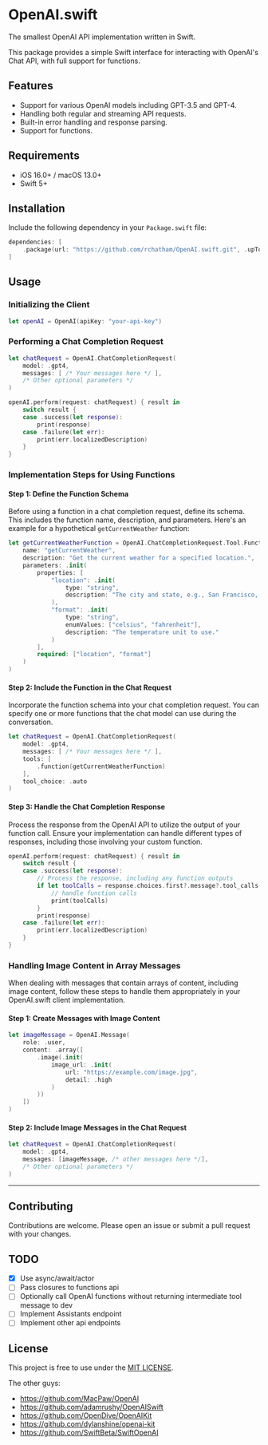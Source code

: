 # OpenAI.swift

The smallest OpenAI API implementation written in Swift. 

This package provides a simple Swift interface for interacting with OpenAI's Chat API, with full support for functions.

## Features

- Support for various OpenAI models including GPT-3.5 and GPT-4.
- Handling both regular and streaming API requests.
- Built-in error handling and response parsing.
- Support for functions.

## Requirements

- iOS 16.0+ / macOS 13.0+
- Swift 5+

## Installation

Include the following dependency in your `Package.swift` file:

```swift
dependencies: [
    .package(url: "https://github.com/rchatham/OpenAI.swift.git", .upToNextMajor(from: "1.0.0"))
]
```

## Usage

### Initializing the Client

```swift
let openAI = OpenAI(apiKey: "your-api-key")
```

### Performing a Chat Completion Request

```swift
let chatRequest = OpenAI.ChatCompletionRequest(
    model: .gpt4,
    messages: [ /* Your messages here */ ],
    /* Other optional parameters */
)

openAI.perform(request: chatRequest) { result in
    switch result {
    case .success(let response):
        print(response)
    case .failure(let err):
        print(err.localizedDescription)
    }
}
```

### Implementation Steps for Using Functions

#### Step 1: Define the Function Schema

Before using a function in a chat completion request, define its schema. This includes the function name, description, and parameters. Here's an example for a hypothetical `getCurrentWeather` function:

```swift
let getCurrentWeatherFunction = OpenAI.ChatCompletionRequest.Tool.FunctionSchema(
    name: "getCurrentWeather",
    description: "Get the current weather for a specified location.",
    parameters: .init(
        properties: [
            "location": .init(
                type: "string",
                description: "The city and state, e.g., San Francisco, CA"
            ),
            "format": .init(
                type: "string",
                enumValues: ["celsius", "fahrenheit"],
                description: "The temperature unit to use."
            )
        ],
        required: ["location", "format"]
    )
)
```

#### Step 2: Include the Function in the Chat Request

Incorporate the function schema into your chat completion request. You can specify one or more functions that the chat model can use during the conversation.

```swift
let chatRequest = OpenAI.ChatCompletionRequest(
    model: .gpt4,
    messages: [ /* Your messages here */ ],
    tools: [
        .function(getCurrentWeatherFunction)
    ],
    tool_choice: .auto
)
```

#### Step 3: Handle the Chat Completion Response

Process the response from the OpenAI API to utilize the output of your function call. Ensure your implementation can handle different types of responses, including those involving your custom function.

```swift
openAI.perform(request: chatRequest) { result in
    switch result {
    case .success(let response):
        // Process the response, including any function outputs
        if let toolCalls = response.choices.first?.message?.tool_calls ?? response.choices.first?.delta?.tool_calls {
            // handle function calls
            print(toolCalls)
        }
        print(response)
    case .failure(let err):
        print(err.localizedDescription)
    }
}
```

### Handling Image Content in Array Messages
When dealing with messages that contain arrays of content, including image content, follow these steps to handle them appropriately in your OpenAI.swift client implementation.

#### Step 1: Create Messages with Image Content
```swift
let imageMessage = OpenAI.Message(
    role: .user, 
    content: .array([
        .image(.init(
            image_url: .init(
                url: "https://example.com/image.jpg",
                detail: .high
            )
        ))
    ])
)
```

#### Step 2: Include Image Messages in the Chat Request
```swift
let chatRequest = OpenAI.ChatCompletionRequest(
    model: .gpt4,
    messages: [imageMessage, /* other messages here */],
    /* Other optional parameters */
)
```

---

## Contributing

Contributions are welcome. Please open an issue or submit a pull request with your changes.

## TODO

- [x] Use async/await/actor
- [ ] Pass closures to functions api
- [ ] Optionally call OpenAI functions without returning intermediate tool message to dev
- [ ] Implement Assistants endpoint
- [ ] Implement other api endpoints

## License

This project is free to use under the [MIT LICENSE](LICENSE).

The other guys:
- https://github.com/MacPaw/OpenAI
- https://github.com/adamrushy/OpenAISwift
- https://github.com/OpenDive/OpenAIKit
- https://github.com/dylanshine/openai-kit
- https://github.com/SwiftBeta/SwiftOpenAI
